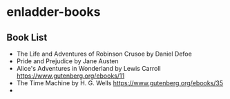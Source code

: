 # enladder-books

## Book List

- The Life and Adventures of Robinson Crusoe by Daniel Defoe
- Pride and Prejudice by Jane Austen
- Alice's Adventures in Wonderland by Lewis Carroll https://www.gutenberg.org/ebooks/11
- The Time Machine by H. G. Wells https://www.gutenberg.org/ebooks/35
- 
